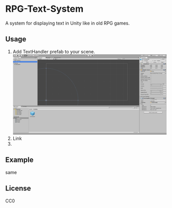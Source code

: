 # RPG-Text-System
A system for displaying text in Unity like in old RPG games.

## Usage

1. Add TextHandler prefab to your scene.
	![Alt text](Screenshots/s1.PNG?raw=true "Test")
2. Link 
3. 

## Example

same

## License
CC0